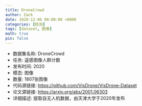 ```yaml
---
title: DroneCrowd
author: Zack
date: 2020-12-06 00:00:00 +0800
categories: [检测]
tags: [dataset, 图像]
math: true
pin: false
---
```

- 数据集名称: DroneCrowd
- 任务: 遥感图像人群计数
- 发布时间: 2020
- 模态: 图像
- 数量: 1807张图像
- 代码源链接: https://github.com/VisDrone/VisDrone-Dataset
- 论文源链接: https://arxiv.org/abs/2001.06303
- 详细描述: 提取自无人机数据，由天津大学于2020年发布
